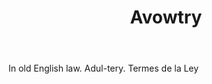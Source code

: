 ---
title: Avowtry
letter: A
permalink: "/definitions/avowtry.html"
body: In old English law. Adul-tery. Termes de la Ley
published_at: '2018-07-07'
layout: post
---
